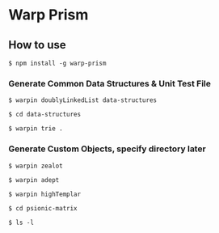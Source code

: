 # Warp Prism


## How to use
`$ npm install -g warp-prism`  

### Generate Common Data Structures & Unit Test File    
`$ warpin doublyLinkedList data-structures`  

`$ cd data-structures`  

`$ warpin trie .`  


### Generate Custom Objects, specify directory later
`$ warpin zealot`  

`$ warpin adept`

`$ warpin highTemplar` 


`$ cd psionic-matrix`  

`$ ls -l`  